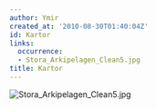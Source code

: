```yaml
---
author: Ymir
created_at: '2010-08-30T01:40:04Z'
id: Kartor
links:
  occurrence:
  - Stora_Arkipelagen_Clean5.jpg
title: Kartor
---
```


![][1]

  [1]: Stora_Arkipelagen_Clean5.jpg "Stora_Arkipelagen_Clean5.jpg"